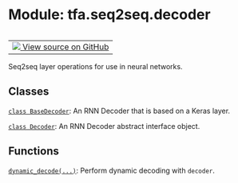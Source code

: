 <div itemscope itemtype="http://developers.google.com/ReferenceObject">
<meta itemprop="name" content="tfa.seq2seq.decoder" />
<meta itemprop="path" content="Stable" />
</div>

# Module: tfa.seq2seq.decoder


<table class="tfo-notebook-buttons tfo-api" align="left">

<td>
  <a target="_blank" href="https://github.com/tensorflow/addons/tree/r0.6/tensorflow_addons/seq2seq/decoder.py">
    <img src="https://www.tensorflow.org/images/GitHub-Mark-32px.png" />
    View source on GitHub
  </a>
</td></table>



Seq2seq layer operations for use in neural networks.

<!-- Placeholder for "Used in" -->


## Classes

[`class BaseDecoder`](../../tfa/seq2seq/BaseDecoder.md): An RNN Decoder that is based on a Keras layer.

[`class Decoder`](../../tfa/seq2seq/Decoder.md): An RNN Decoder abstract interface object.

## Functions

[`dynamic_decode(...)`](../../tfa/seq2seq/dynamic_decode.md): Perform dynamic decoding with `decoder`.

